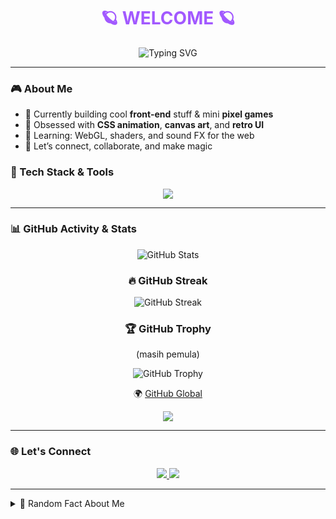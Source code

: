 <h1 align="center" style="color:#a259ff;">🪐 WELCOME 🪐</h1>

<p align="center">
  <img src="https://readme-typing-svg.herokuapp.com?font=Fira+Code&size=24&duration=3000&pause=1000&color=A259FF&center=true&vCenter=true&width=500&lines=+helloww+im+Alka+;sangat+%7C+amat+%7C+sigma+;Let’s+create+something+beautiful!" alt="Typing SVG" />
</p>

---

### 🎮 About Me
- 🔭 Currently building cool **front-end** stuff & mini **pixel games**
- 🎨 Obsessed with **CSS animation**, **canvas art**, and **retro UI**
- 🌱 Learning: WebGL, shaders, and sound FX for the web
- 💬 Let’s connect, collaborate, and make magic

### 🧠 Tech Stack & Tools
<p align="center">
  <img src="https://skillicons.dev/icons?i=html,css,js,ts,react,nextjs,python,figma,git" />
</p>

---

### 📊 GitHub Activity & Stats

<div style="text-align: center;">

  <p align="center">
  <img src="https://github-readme-stats.vercel.app/api?username=Alkapensemyu&show_icons=true&theme=tokyonight" alt="GitHub Stats" />
</p>
  
### 🔥 GitHub Streak 
  <p align="center">
  <img src="https://github-readme-streak-stats.herokuapp.com/?user=Alkapensemyu&theme=tokyonight" alt="GitHub Streak" />
</p>

### 🏆 GitHub Trophy
(masih pemula)
<p align="center">
  <img src="https://github-profile-trophy.vercel.app/?username=Alkapensemyu&theme=onedark" alt="GitHub Trophy" />
</p>

🌍 [GitHub Global](https://github-contribution-graph.vercel.app/?username=Alkapensemyu)

<p align="center">
  <img src="https://activity-graph.herokuapp.com/graph?username=Alkapensemyu&theme=github" />
</p>



</div>


---

### 🌐 Let's Connect

<p align="center">
  <a href="https://www.instagram.com/alkaaynn?igsh=MXU4aGM2cjdtMG15OA==">
    <img src="https://img.shields.io/badge/Instagram-833AB4?style=for-the-badge&logo=instagram&logoColor=white"/>
  </a>
  <a href="mailto: inialkaamwehehe@gmail.com">
    <img src="https://img.shields.io/badge/Gmail-A259FF?style=for-the-badge&logo=gmail&logoColor=white"/>
  </a>
</p>

---

<details>
<summary>🧩 Random Fact About Me</summary>

> _"Some people use code to solve problems. I use it to create tiny worlds."_

</details>
